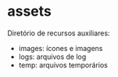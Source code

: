 # assets

Diretório de recursos auxiliares:
- images: ícones e imagens
- logs: arquivos de log
- temp: arquivos temporários
